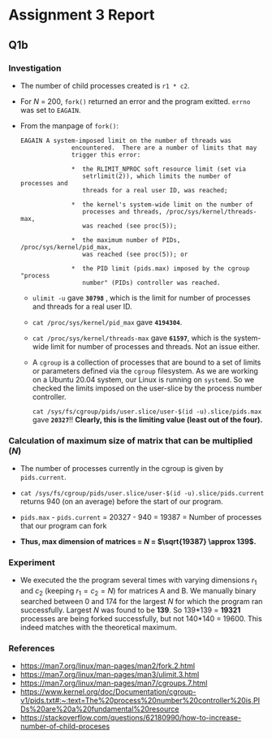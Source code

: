 # Assignment 3 Report

## Q1b

### Investigation

- The number of child processes created is `r1 * c2`.

- For $N$ = 200, `fork()` returned an error and the program exitted. `errno` was set to `EAGAIN`.

- From the manpage of `fork()`:

  ```
  EAGAIN A system-imposed limit on the number of threads was
                encountered.  There are a number of limits that may
                trigger this error:
  
                *  the RLIMIT_NPROC soft resource limit (set via
                   setrlimit(2)), which limits the number of processes and
                   threads for a real user ID, was reached;
  
                *  the kernel's system-wide limit on the number of
                   processes and threads, /proc/sys/kernel/threads-max,
                   was reached (see proc(5));
  
                *  the maximum number of PIDs, /proc/sys/kernel/pid_max,
                   was reached (see proc(5)); or
  
                *  the PID limit (pids.max) imposed by the cgroup "process
                   number" (PIDs) controller was reached.
  ```

  - `ulimit -u` gave **`30798`** , which is the limit for number of processes and threads for a real user ID.

  - `cat /proc/sys/kernel/pid_max` gave **`4194304`**.

  - `cat /proc/sys/kernel/threads-max` gave **`61597`**, which is the system-wide limit for number of processes and threads. Not an issue either.

  - A `cgroup` is a collection of processes that are bound to a set of limits or parameters defined via the `cgroup` filesystem. As we are working on a Ubuntu 20.04 system, our Linux is running on `systemd`. So we checked the limits imposed on the user-slice by the process number controller.

    `cat /sys/fs/cgroup/pids/user.slice/user-$(id -u).slice/pids.max ` gave **`20327`**!! **Clearly, this is the limiting value (least out of the four).**

### Calculation of maximum size of matrix that can be multiplied ($N$)

- The number of processes currently in the cgroup is given by `pids.current`. 

- `cat /sys/fs/cgroup/pids/user.slice/user-$(id -u).slice/pids.current` returns 940 (on an average) before the start of our program.
- `pids.max` - `pids.current` = 20327 - 940 = 19387 = Number of processes that our program can fork
- **Thus, max dimension of matrices = $N$ = $\sqrt{19387} \approx 139$.**

### Experiment

- We executed the the program several times with varying dimensions $r_1$ and $c_2$ (keeping $r_1 = c_2 = N$) for matrices A and B. We manually binary searched between 0 and 174 for the largest $N$ for which the program ran successfully. Largest $N$ was found to be **139**. So 139\*139 = **19321** processes are being forked successfully, but not 140\*140 = 19600. This indeed matches with the theoretical maximum.

### References

- https://man7.org/linux/man-pages/man2/fork.2.html
- https://man7.org/linux/man-pages/man3/ulimit.3.html
- https://man7.org/linux/man-pages/man7/cgroups.7.html
- https://www.kernel.org/doc/Documentation/cgroup-v1/pids.txt#:~:text=The%20process%20number%20controller%20is,PIDs%20are%20a%20fundamental%20resource
- https://stackoverflow.com/questions/62180990/how-to-increase-number-of-child-proceses